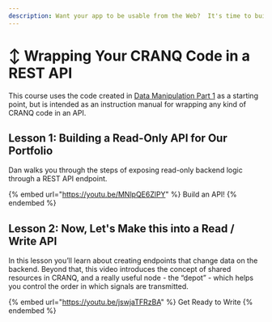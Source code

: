 ```yaml
---
description: Want your app to be usable from the Web?  It's time to build an API.
---
```


# ↕ Wrapping Your CRANQ Code in a REST API

This course uses the code created in [Data Manipulation Part 1](data-manipulation-part-1-value-a-portfolio-of-crypto.md) as a starting point, but is intended as an instruction manual for wrapping any kind of CRANQ code in an API. &#x20;

## Lesson 1:  Building a Read-Only API for Our Portfolio

Dan walks you through the steps of exposing read-only backend logic through a REST API endpoint.

{% embed url="https://youtu.be/MNlpQE6ZlPY" %}
Build an API!
{% endembed %}

## Lesson 2:  Now, Let's Make this into a Read / Write API

In this lesson you’ll learn about creating endpoints that change data on the backend. Beyond that, this video introduces the concept of shared resources in CRANQ, and a really useful node - the “depot” - which helps you control the order in which signals are transmitted.

{% embed url="https://youtu.be/jswjaTFRzBA" %}
Get Ready to Write
{% endembed %}
